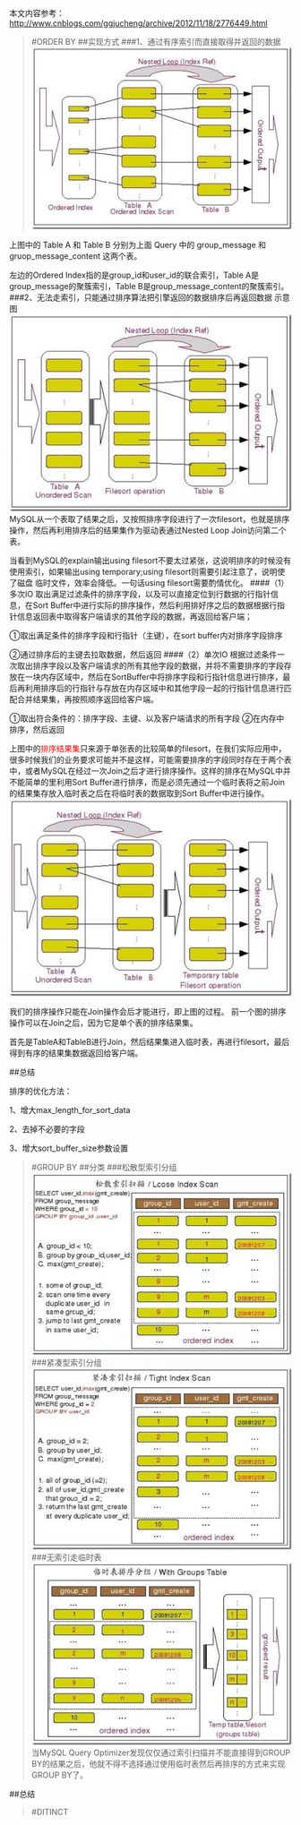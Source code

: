本文内容参考：
http://www.cnblogs.com/ggjucheng/archive/2012/11/18/2776449.html

>#ORDER BY
##实现方式
###1、通过有序索引而直接取得并返回的数据
![indexorder](./png/indexorder.jpg)

上图中的 Table A 和 Table B 分别为上面 Query 中的 group_message 和 gruop_message_content
这两个表。

左边的Ordered Index指的是group_id和user_id的联合索引，Table A是group_message的聚簇索引，Table B是group_message_content的聚簇索引。
###2、无法走索引，只能通过排序算法把引擎返回的数据排序后再返回数据
示意图<br>
![ordernoindex](./png/ordernoindex.jpg)
MySQL从一个表取了结果之后，又按照排序字段进行了一次filesort，也就是排序操作，然后再利用排序后的结果集作为驱动表通过Nested Loop Join访问第二个表。

当看到MySQL的explain输出using filesort不要太过紧张，这说明排序的时候没有使用索引，如果输出using temporary;using filesort则需要引起注意了，说明使了磁盘 
临时文件，效率会降低。一句话using filesort需要酌情优化。 
####（1）多次IO
取出满足过滤条件的排序字段，以及可以直接定位到行数据的行指针信息，在Sort Buffer中进行实际的排序操作，然后利用排好序之后的数据根据行指针信息返回表中取得客户端请求的其他字段的数据，再返回给客户端；

①取出满足条件的排序字段和行指针（主键），在sort buffer内对排序字段排序

②通过排序后的主键去拉取数据，然后返回
####（2）单次IO
根据过滤条件一次取出排序字段以及客户端请求的所有其他字段的数据，并将不需要排序的字段存放在一块内存区域中，然后在SortBuffer中将排序字段和行指针信息进行排序，最后再利用排序后的行指针与存放在内存区域中和其他字段一起的行指针信息进行匹配合并结果集，再按照顺序返回给客户端。

①取出符合条件的：排序字段、主键、以及客户端请求的所有字段
②在内存中排序，然后返回

上图中的<font color=red>排序结果集</font>只来源于单张表的比较简单的filesort，在我们实际应用中，很多时候我们的业务要求可能并不是这样，可能需要排序的字段同时存在于两个表中，或者MySQL在经过一次Join之后才进行排序操作。这样的排序在MySQL中并不能简单的里利用Sort Buffer进行排序，而是必须先通过一个临时表将之前Join的结果集存放入临时表之后在将临时表的数据取到Sort Buffer中进行操作。
![jointemporaryorder](./png/jointemporaryorder.jpg)

我们的排序操作只能在Join操作会后才能进行，即上图的过程。
前一个图的排序操作可以在Join之后，因为它是单个表的排序结果集。

首先是TableA和TableB进行Join，然后结果集进入临时表，再进行filesort，最后得到有序的结果集数据返回给客户端。

##总结

排序的优化方法：

1、增大max_length_for_sort_data

2、去掉不必要的字段

3、增大sort_buffer_size参数设置
>#GROUP BY
##分类
###松散型索引分组
![looseindex](./png/loosegroup.jpg)
###紧凑型索引分组
![tghtindex](./png/tightgroup.jpg)
###无索引走临时表
![noindex](./png/temptablegroup.jpg)
当MySQL Query Optimizer发现仅仅通过索引扫描并不能直接得到GROUP BY的结果之后，他就不得不选择通过使用临时表然后再排序的方式来实现GROUP BY了。

##总结
>#DITINCT

